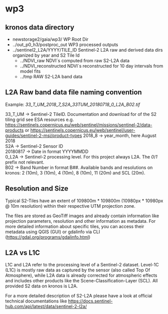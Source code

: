 # wp3

## kronos data directory
- newstorage2/gaia/wp3/ WP Root Dir
- ../out_p0_h3/postproc_out WP3 processed outputs
- ../sentinel2_L2A/YYYY/TILE_ID Sentinel-2 L2A raw and derived data dirs organized by year and S2 Tile Id
  - ../NDVI_raw NDVI´s computed from raw S2-L2A data
  - ../NDVI_reconstructed NDVI´s reconstructed for 10 day intervals from model fits
  - ../tmp RAW S2-L2A band data
 
## L2A Raw band data file naming convention
Example:
*33_T_UM_2018_7_S2A_33TUM_20180718_0_L2A_B02.tif*

33_T_UM -> Sentinel-2 TileID. Documentation and download for of the S2 tiling grid see ESA resources e.g. https://sentinels.copernicus.eu/web/sentinel/missions/sentinel-2/data-products  or https://sentinels.copernicus.eu/web/sentinel/user-guides/sentinel-2-msi/product-types
2018_8 -> year_month, here August 2018  
S2A -> Sentinel-2 Sensor ID  
20180817 -> Date in format YYYYMMDD  
0_L2A -> Sentinel-2 processing level. For this project always L2A. The _0_/_1_ prefix not relevant.  
B02 -> Band Number in format B##. Available bands and resolutions on kronos: 2 (10m), 3 (10m), 4 (10m), 8 (10m), 11 (20m) and SCL (20m).  


## Resolution and Size
Typical S2-Tiles have an extent of 109800m * 109800m (10980px * 10980px @ 10m resolution) within their respective UTM projection zone. 

The files are stored as GeoTiff images and already contain information like projection parameters, resolution and other information as metadata. 
For more detailed information about specific tiles, you can access their metadata using QGIS (GUI) or gdalinfo via CLI (https://gdal.org/programs/gdalinfo.html)

## L2A vs L1C
L1C and L2A refer to the processing level of a Sentinel-2 dataset. Level-1C (L1C) is mostly raw data as captured by the sensor (also called Top Of Atmosphere), while L2A data is already corrected for atmospheric effects and includes other products like the Scene-Classification-Layer (SCL). All provided S2 data on kronos is L2A. 

For a more detailed description of S2-L2A please have a look at official technical documentations like https://docs.sentinel-hub.com/api/latest/data/sentinel-2-l2a/

